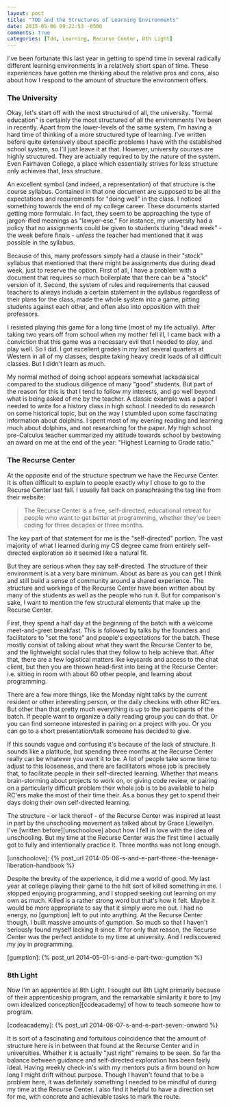 ```yaml
---
layout: post
title: "TDD and the Structures of Learning Environments"
date: 2015-05-06 09:22:53 -0500
comments: true
categories: [Tdd, Learning, Recurse Center, 8th Light]
---
```


I've been fortunate this last year in getting to spend time in several
radically different learning environments in a relatively short span
of time. These experiences have gotten me thinking about the relative
pros and cons, also about how I respond to the amount of structure the
environment offers.

<!--more-->

### The University

Okay, let's start off with the most structured of all, the
university. "formal education" is certainly the most structured of all
the environments I've been in recently. Apart from the lower-levels of
the same system, I'm having a hard time of thinking of a more
structured type of learning. I've written before quite extensively
about specific problems I have with the established school system, so
I'll just leave it at that. However, university courses are highly
structured. They are actually required to by the nature of the
system. Even Fairhaven College, a place which essentially strives for
less structure only achieves that, less structure.

An excellent symbol (and indeed, a representation) of that structure
is the course syllabus. Contained in that one document are supposed to
be all the expectations and requirements for "doing well" in the
class. I noticed something towards the end of my college career. These
documents started getting more formulaic. In fact, they seem to be
approaching the type of jargon-ified meanings as "lawyer-ese." For
instance, my university had a policy that no assignments could be
given to students during "dead week" - the week before finals -
*unless* the teacher had mentioned that it was possible in the
syllabus.

Because of this, many professors simply had a clause in their "stock"
syllabus that mentioned that there might be assignments due during
dead week, just to reserve the option. First of all, I have a problem
with a document that requires so much boilerplate that there can be a
"stock" version of it. Second, the system of rules and requirements
that caused teachers to always include a certain statement in the
syllabus regardless of their plans for the class, made the whole
system into a game, pitting students against each other, and often
also into opposition with their professors.

I resisted playing this game for a long time (most of my life
actually). After taking two years off from school when my mother fell
ill, I came back with a conviction that this game was a necessary evil
that I needed to play, and play well. So I did. I got excellent grades
in my last several quarters at Western in all of my classes, despite
taking heavy credit loads of all difficult classes. But I didn't learn
as much.

My normal method of doing school appears somewhat lackadaisical
compared to the studious diligence of many "good" students. But part
of the reason for this is that I tend to follow my interests, and go
well beyond what is being asked of me by the teacher. A classic
example was a paper I needed to write for a history class in high
school. I needed to do research on some historical topic, but on the
way I stumbled upon some fascinating information about dolphins. I
spent most of my evening reading and learning much about dolphins, and
not researching for the paper. My high school pre-Calculus teacher
summarized my attitude towards school by bestowing an award on me at
the end of the year: "Highest Learning to Grade ratio."

### The Recurse Center

At the opposite end of the structure spectrum we have the Recurse
Center. It is often difficult to explain to people exactly why I chose
to go to the Recurse Center last fall. I usually fall back on
paraphrasing the tag line from their website:

> The Recurse Center is a free, self-directed, educational retreat for
> people who want to get better at programming, whether they've been
> coding for three decades or three months.

The key part of that statement for me is the "self-directed"
portion. The vast majority of what I learned during my CS degree came
from entirely self-directed exploration so it seemed like a natural
fit.

But they are serious when they say self-directed. The structure of
their environment is at a very bare minimum. About as bare as you can
get I think and still build a sense of community around a shared
experience. The structure and workings of the Recurse Center have been
written about by many of the students as well as the people who run
it. But for comparison's sake, I want to mention the few structural
elements that make up the Recurse Center.

First, they spend a half day at the beginning of the batch with a
welcome meet-and-greet breakfast. This is followed by talks by the
founders and facilitators to "set the tone" and people's expectations
for the batch. These mostly consist of talking about what they want
the Recurse Center to be, and the lightweight social rules that they
follow to help achieve that. After that, there are a few logistical
matters like keycards and access to the chat client, but then you are
thrown head-first into being at the Recurse Center: i.e. sitting in
room with about 60 other people, and learning about programming.

There are a few more things, like the Monday night talks by the
current resident or other interesting person, or the daily checkins
with other RC'ers. But other than that pretty much everything is up to
the participants of the batch. If people want to organize a daily
reading group you can do that. Or you can find someone interested in
pairing on a project with you. Or you can go to a short
presentation/talk someone has decided to give.

If this sounds vague and confusing it's because of the lack of
structure. It sounds like a platitude, but spending three months at
the Recurse Center really can be whatever you want it to be. A lot of
people take some time to adjust to this looseness, and there are
facilitators whose job is precisely that, to facilitate people in
their self-directed learning. Whether that means brain-storming about
projects to work on, or giving code review, or pairing on a
particularly difficult problem their whole job is to be available to
help RC'ers make the most of their time their. As a bonus they get to
spend their days doing their own self-directed learning.

The structure - or lack thereof - of the Recurse Center was inspired
at least in part by the unschooling movement as talked about by Grace
Llewellyn. I've [written before][unschoolove] about how I fell in love
with the idea of unschooling. But my time at the Recurse Center was
the first time I actually got to fully and intentionally practice
it. Three months was not long enough.

[unschoolove]: {% post_url 2014-05-06-s-and-e-part-three:-the-teenage-liberation-handbook %}

Despite the brevity of the experience, it did me a world of good. My
last year at college playing their game to the hilt sort of killed
something in me. I stopped enjoying programming, and I stopped seeking
out learning on my own as much. Killed is a rather strong word but
that's how it felt. Maybe it would be more appropriate to say that it
simply wore me out. I had no energy, no [gumption] left to put into
anything. At the Recurse Center though, I built massive amounts of
gumption. So much so that I haven't seriously found myself lacking it
since. If for only that reason, the Recurse Center was the perfect
antidote to my time at university. And I rediscovered my joy in
programming.

[gumption]: {% post_url 2014-05-01-s-and-e-part-two:-gumption %}

### 8th Light

Now I'm an apprentice at 8th Light. I sought out 8th Light primarily
because of their apprenticeship program, and the remarkable similarity
it bore to [my own idealized conception][codeacademy] of how to teach
someone how to program.

[codeacademy]: {% post_url 2014-06-07-s-and-e-part-seven:-onward %}

It is sort of a fascinating and fortuitous coincidence that the amount
of structure here is in between that found at the Recurse Center and
in universities. Whether it is actually "just right" remains to be
seen. So far the balance between guidance and self-directed
exploration has been fairly ideal. Having weekly check-in's with my
mentors puts a firm bound on how long I might drift without
purpose. Though I haven't found that to be a problem here, it was
definitely something I needed to be mindful of during my time at the
Recurse Center. I also find it helpful to have a direction set for me,
with concrete and achievable tasks to mark the route.
